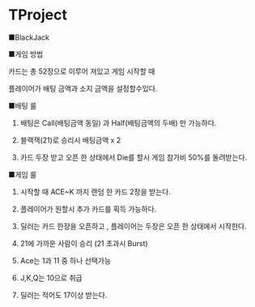 # TProject

■BlackJack

■게임 방법

 카드는 총 52장으로 이루어 져있고 게임 시작할 때

 플레이어가 배팅 금액과 소지 금액을 설정할수있다. 


■배팅 룰

1. 배팅은 Call(배팅금액 동일) 과 Half(배팅금액의 두배) 만 가능하다.

2. 블랙잭(21)로 승리시 배팅금액 x 2

3. 카드 두장 받고 오픈 한 상태에서 Die를 할시 게임 참가비 50%를 돌려받는다. 



■게임 룰 

1. 시작할 때 ACE~K 까지 랜덤 한 카드 2장을 받는다.

2. 플레이어가 원할시 추가 카드를 획득 가능하다.

3. 딜러는 카드 한장을 오픈하고 , 플레이어는 두장은 오픈 한 상태에서 시작한다.

4. 21에 가까운 사람이 승리 (21 초과시 Burst)

5. Ace는 1과 11 중 하나 선택가능 

6. J,K,Q는 10으로 취급 

7. 딜러는 적어도 17이상 받는다.


